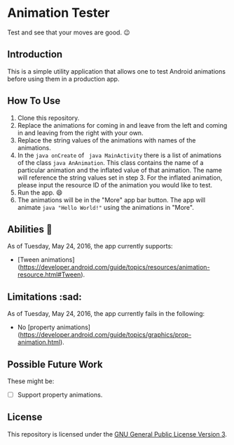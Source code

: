 # Animation Tester

Test and see that your moves are good. :wink:

## Introduction

This is a simple utility application that allows one to test Android animations before using them in a production app.

## How To Use

1. Clone this repository.
2. Replace the animations for coming in and leave from the left and coming in and leaving from the right with your own.
3. Replace the string values of the animations with names of the animations.
4. In the ```java onCreate``` of ``` java MainActivity``` there is a list of animations of the class ```java AnAnimation```. This class contains the name of a particular animation and the inflated value of that animation. The name will reference the string values set in step 3. For the inflated animation, please input the resource ID of the animation you would like to test.
5. Run the app. :smile: 
6. The animations will be in the "More" app bar button. The app will animate ```java "Hello World!"``` using the animations in "More".

## Abilities :muscle:

As of Tuesday, May 24, 2016, the app currently supports:
* [Tween animations] (https://developer.android.com/guide/topics/resources/animation-resource.html#Tween).

## Limitations :sad:

As of Tuesday, May 24, 2016, the app currently fails in the following:
* No [property animations] (https://developer.android.com/guide/topics/graphics/prop-animation.html).


## Possible Future Work

These might be:
- [ ] Support property animations.

## License

This repository is licensed under the [GNU General Public License Version 3](http://www.gnu.org/licenses/gpl-3.0.en.html).
